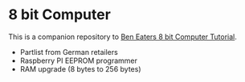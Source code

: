 # 8 bit Computer
This is a companion repository to [Ben Eaters 8 bit Computer Tutorial](https://eater.net/8bit).

* Partlist from German retailers
* Raspberry PI EEPROM programmer
* RAM upgrade (8 bytes to 256 bytes)
